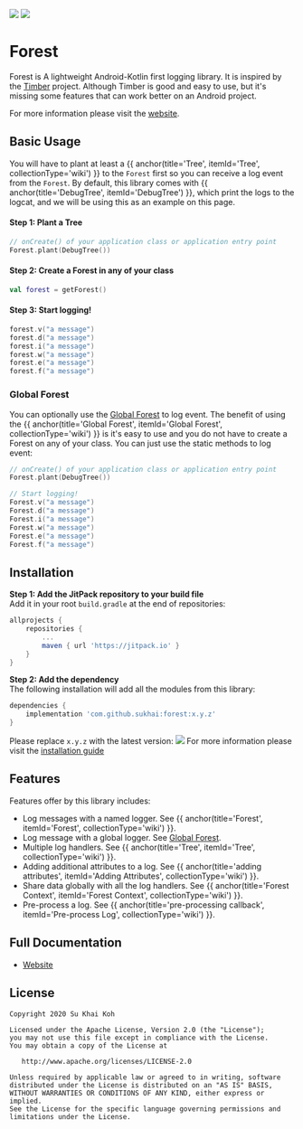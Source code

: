 ![](https://github.com/sukhai/forest/workflows/CI/badge.svg) [![](https://jitpack.io/v/sukhai/forest.svg)](https://jitpack.io/#sukhai/forest)

# Forest
Forest is A lightweight Android-Kotlin first logging library. It is inspired by the 
[Timber](https://github.com/JakeWharton/timber) project. Although Timber is good and easy to use, 
but it's missing some features that can work better on an Android project.

For more information please visit the [website](https://sukhai.github.io/forest/).

## Basic Usage
You will have to plant at least a {{ anchor(title='Tree', itemId='Tree', collectionType='wiki') }} 
to the `Forest` first so you can receive a log event from the `Forest`. By default, this library 
comes with {{ anchor(title='DebugTree', itemId='DebugTree') }}, which print the logs to the logcat, 
and we will be using this as an example on this page.

#### Step 1: Plant a Tree
```kotlin
// onCreate() of your application class or application entry point
Forest.plant(DebugTree())
```

#### Step 2: Create a Forest in any of your class
```kotlin
val forest = getForest()
```

#### Step 3: Start logging!
```kotlin
forest.v("a message")
forest.d("a message")
forest.i("a message")
forest.w("a message")
forest.e("a message")
forest.f("a message")
```

### Global Forest
You can optionally use the [Global Forest](../features/forest#global-forest)
to log event. The benefit of using the {{ anchor(title='Global Forest', itemId='Global Forest', collectionType='wiki') }}
is it's easy to use and you do not have to create a Forest on any of your class. 
You can just use the static methods to log event:
```kotlin
// onCreate() of your application class or application entry point
Forest.plant(DebugTree())

// Start logging!
Forest.v("a message")
Forest.d("a message")
Forest.i("a message")
Forest.w("a message")
Forest.e("a message")
Forest.f("a message")
```

## Installation
**Step 1: Add the JitPack repository to your build file**</br>
Add it in your root `build.gradle` at the end of repositories:
```groovy
allprojects {
    repositories {
        ...
        maven { url 'https://jitpack.io' }
    }
}
```

**Step 2: Add the dependency**</br>
The following installation will add all the modules from this library:
```groovy
dependencies {
    implementation 'com.github.sukhai:forest:x.y.z'
}
```
Please replace `x.y.z` with the latest version: [![](https://jitpack.io/v/sukhai/forest.svg)](https://jitpack.io/#sukhai/forest)
For more information please visit the [installation guide](https://sukhai.github.io/forest/wiki/guides/installation/)

## Features
Features offer by this library includes:
- Log messages with a named logger. See {{ anchor(title='Forest', itemId='Forest', collectionType='wiki') }}.
- Log message with a global logger. See [Global Forest](wiki/features/forest#global-forest).
- Multiple log handlers. See {{ anchor(title='Tree', itemId='Tree', collectionType='wiki') }}.
- Adding additional attributes to a log. See {{ anchor(title='adding attributes', itemId='Adding Attributes', collectionType='wiki') }}.
- Share data globally with all the log handlers. See {{ anchor(title='Forest Context', itemId='Forest Context', collectionType='wiki') }}.
- Pre-process a log. See {{ anchor(title='pre-processing callback', itemId='Pre-process Log', collectionType='wiki') }}.

## Full Documentation
- [Website](https://sukhai.github.io/forest/)

## License
```
Copyright 2020 Su Khai Koh

Licensed under the Apache License, Version 2.0 (the "License");
you may not use this file except in compliance with the License.
You may obtain a copy of the License at

   http://www.apache.org/licenses/LICENSE-2.0

Unless required by applicable law or agreed to in writing, software
distributed under the License is distributed on an "AS IS" BASIS,
WITHOUT WARRANTIES OR CONDITIONS OF ANY KIND, either express or implied.
See the License for the specific language governing permissions and
limitations under the License.
```